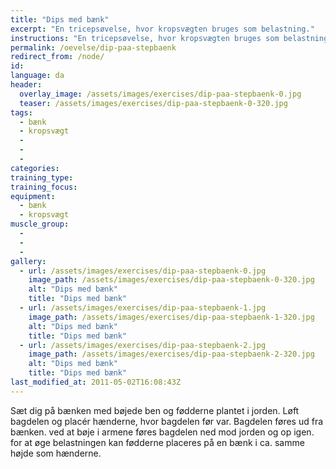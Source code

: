 ```yaml
---
title: "Dips med bænk"
excerpt: "En tricepsøvelse, hvor kropsvægten bruges som belastning."
instructions: "En tricepsøvelse, hvor kropsvægten bruges som belastning."
permalink: /oevelse/dip-paa-stepbaenk
redirect_from: /node/
id: 
language: da
header:
  overlay_image: /assets/images/exercises/dip-paa-stepbaenk-0.jpg
  teaser: /assets/images/exercises/dip-paa-stepbaenk-0-320.jpg
tags:
  - bænk
  - kropsvægt
  - 
  - 
  - 
categories:
training_type: 
training_focus: 
equipment:
  - bænk
  - kropsvægt
muscle_group:
  - 
  - 
  - 
gallery:
  - url: /assets/images/exercises/dip-paa-stepbaenk-0.jpg
    image_path: /assets/images/exercises/dip-paa-stepbaenk-0-320.jpg
    alt: "Dips med bænk"
    title: "Dips med bænk"
  - url: /assets/images/exercises/dip-paa-stepbaenk-1.jpg
    image_path: /assets/images/exercises/dip-paa-stepbaenk-1-320.jpg
    alt: "Dips med bænk"
    title: "Dips med bænk"
  - url: /assets/images/exercises/dip-paa-stepbaenk-2.jpg
    image_path: /assets/images/exercises/dip-paa-stepbaenk-2-320.jpg
    alt: "Dips med bænk"
    title: "Dips med bænk"
last_modified_at: 2011-05-02T16:08:43Z
---
```


Sæt dig på bænken med bøjede ben og fødderne plantet i jorden. Løft bagdelen og placér hænderne, hvor bagdelen før var. Bagdelen føres ud fra bænken. ved at bøje i armene føres bagdelen ned mod jorden og op igen. for at øge belastningen kan fødderne placeres på en bænk i ca. samme højde som hænderne.
